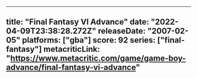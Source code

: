 
---
title: "Final Fantasy VI Advance"
date: "2022-04-09T23:38:28.272Z"
releaseDate: "2007-02-05"
platforms: ["gba"]
score: 92
series: ["final-fantasy"]
metacriticLink: "https://www.metacritic.com/game/game-boy-advance/final-fantasy-vi-advance"
---
